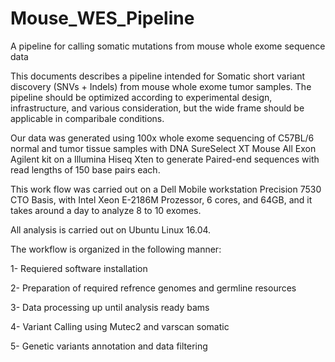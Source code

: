 # Mouse_WES_Pipeline
A pipeline for calling somatic mutations from mouse whole exome sequence data

This documents describes a pipeline intended for Somatic short variant discovery (SNVs + Indels) from mouse whole exome tumor samples.
The pipeline should be optimized according to experimental design, infrastructure, and various consideration, but the wide frame
should be applicable in comparibale conditions.


Our data was generated using 100x whole exome sequencing of C57BL/6 normal and tumor tissue samples with DNA SureSelect XT Mouse All Exon Agilent kit on a Illumina Hiseq Xten to generate Paired-end sequences with read lengths of 150  base pairs each.  

This work flow was carried out on a Dell Mobile workstation Precision 7530 CTO Basis, with Intel Xeon E-2186M Prozessor, 6 cores, and 64GB, and it takes around a day to analyze 8 to 10 exomes.

All analysis is carried out on Ubuntu Linux 16.04.

The workflow is organized in the following manner:

1- Requiered software installation

2- Preparation of required refrence genomes and germline resources

3- Data processing up until analysis ready bams

4- Variant Calling using Mutec2 and varscan somatic

5- Genetic variants annotation and data filtering 
